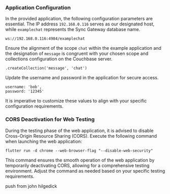 ### Application Configuration

In the provided application, the following configuration parameters are essential. The IP address `192.168.0.116` serves as our designated host, while `examplechat` represents the Sync Gateway database name.

```
ws://192.168.0.116:4984/examplechat
```

Ensure the alignment of the scope `chat` within the example application and the designation of `message` is congruent with your chosen scope and collections configuration on the Couchbase server.

```
.createCollection('message', 'chat')
```

Update the username and password in the application for secure access.

```
username: 'bob',
password: '12345'
```

It is imperative to customize these values to align with your specific configuration requirements.

### CORS Deactivation for Web Testing

During the testing phase of the web application, it is advised to disable Cross-Origin Resource Sharing (CORS). Execute the following command when launching the web application:

``` 
flutter run -d chrome --web-browser-flag "--disable-web-security"
```

This command ensures the smooth operation of the web application by temporarily deactivating CORS, allowing for a comprehensive testing environment. Adjust the command as needed based on your specific testing requirements.

push from john hilgedick